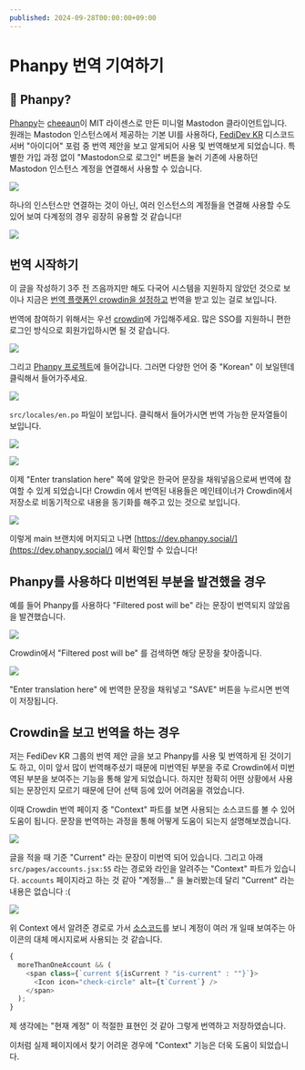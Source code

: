 ```yaml
---
published: 2024-09-28T00:00:00+09:00
---
```



Phanpy 번역 기여하기
=================

🐘 Phanpy?
----------

[Phanpy](https://github.com/cheeaun/phanpy)는
[cheeaun](https://github.com/cheeaun)이 MIT 라이센스로 만든 미니멀 Mastodon
클라이언트입니다. 원래는 Mastodon 인스턴스에서 제공하는 기본 UI를 사용하다,
[FediDev KR](https://fedidev.kr/) 디스코드 서버 "아이디어" 포럼 중 번역 제안을
보고 알게되어 사용 및 번역해보게 되었습니다. 특별한 가입 과정 없이 "Mastodon으로
로그인" 버튼을 눌러 기존에 사용하던 Mastodon 인스턴스 계정을 연결해서 사용할 수
있습니다.

![](./phanpy-screenshot.png)

하나의 인스턴스만 연결하는 것이 아닌, 여러 인스턴스의 계정들을 연결해 사용할
수도 있어 보여 다계정의 경우 굉장히 유용할 것 같습니다!

![](./phanpy-multiaccount-screenshot.png)

번역 시작하기
----------

이 글을 작성하기 3주 전 즈음까지만 해도 다국어 시스템을 지원하지 않았던 것으로
보이나 지금은
[번역 플랫폼인 crowdin을 설정하고](https://github.com/cheeaun/phanpy/issues/183#issuecomment-2039558094)
번역을 받고 있는 걸로 보입니다.

번역에 참여하기 위해서는 우선 [crowdin](https://crowdin.com/)에 가입해주세요.
많은 SSO를 지원하니 편한 로그인 방식으로 회원가입하시면 될 것 같습니다.

![](./crowdin-home-screenshot.png)

그리고 [Phanpy 프로젝트](https://crowdin.com/project/phanpy)에 들어갑니다.
그러면 다양한 언어 중 "Korean" 이 보일텐데 클릭해서 들어가주세요.

![](./crowdin-project-screenshot.png)

`src/locales/en.po` 파일이 보입니다. 클릭해서 들어가시면 번역 가능한 문자열들이
보입니다.

![](./crowdin-korean-screenshot.png)

![](./crowdin-translation-screenshot.png)

이제 "Enter translation here" 쪽에 알맞은 한국어 문장을 채워넣음으로써 번역에
참여할 수 있게 되었습니다! Crowdin 에서 번역된 내용들은 메인테이너가 Crowdin에서
저장소로 비동기적으로 내용을 동기화를 해주고 있는 것으로 보입니다.

![](./github-pr-merge-screenshot.png)

이렇게 main 브랜치에 머지되고 나면
[https://dev.phanpy.social/](https://dev.phanpy.social/) 에서 확인할 수
있습니다!

Phanpy를 사용하다 미번역된 부분을 발견했을 경우
-------------------------------------

예를 들어 Phanpy를 사용하다 "Filtered post will be" 라는 문장이 번역되지
않았음을 발견했습니다.

![](./phanpy-filter-screenshot.png)

Crowdin에서 "Filtered post will be" 를 검색하면 해당 문장을 찾아줍니다.

![](./crowdin-translation2-screenshot.png)

"Enter translation here" 에 번역한 문장을 채워넣고 "SAVE" 버튼을 누르시면 번역이
저장됩니다.

Crowdin을 보고 번역을 하는 경우
-------------------------

저는 FediDev KR 그룹의 번역 제안 글을 보고 Phanpy를 사용 및 번역하게 된 것이기도
하고, 이미 앞서 많이 번역해주셨기 때문에 미번역된 부분을 주로 Crowdin에서
미번역된 부분을 보여주는 기능을 통해 알게 되었습니다. 하지만 정확히 어떤
상황에서 사용되는 문장인지 모르기 때문에 단어 선택 등에 있어 어려움을
겪었습니다.

이때 Crowdin 번역 페이지 중 "Context" 파트를 보면 사용되는 소스코드를 볼 수 있어
도움이 됩니다. 문장을 번역하는 과정을 통해 어떻게 도움이 되는지
설명해보겠습니다.

![](./crowdin-translation-word-screenshot.png)

글을 적을 때 기준 "Current" 라는 문장이 미번역 되어 있습니다. 그리고 아래
`src/pages/accounts.jsx:55` 라는 경로와 라인을 알려주는 "Context" 파트가
있습니다. `accounts` 페이지라고 하는 것 같아 "계정들..." 을 눌러봤는데 달리
"Current" 라는 내용은 없습니다 :(

![](./phanpy-feed-screenshot.png)


위 Context 에서 알려준 경로로 가서
[소스코드](https://github.com/cheeaun/phanpy/blob/f9e95a947f02e4866f1f6c2c6d8ebebf856c4535/src/pages/accounts.jsx#L55)를
보니 계정이 여러 개 일때 보여주는 아이콘의 대체 메시지로써 사용되는 것 같습니다.

```javascript
{
  moreThanOneAccount && (
    <span class={`current ${isCurrent ? "is-current" : ""}`}>
      <Icon icon="check-circle" alt={t`Current`} />
    </span>
  );
}
```

제 생각에는 "현재 계정" 이 적절한 표현인 것 같아 그렇게 번역하고 저장하였습니다.

이처럼 실제 페이지에서 찾기 어려운 경우에 "Context" 기능은 더욱 도움이
되었습니다.
